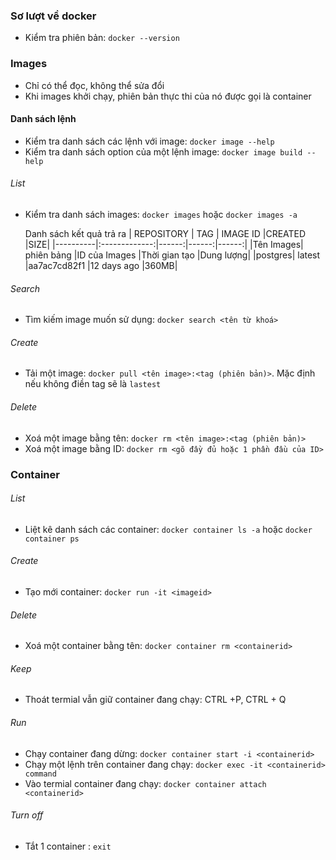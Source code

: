 ### Sơ lượt về docker

- Kiểm tra phiên bản: `docker --version`

### Images

- Chỉ có thể đọc, không thể sửa đổi
- Khi images khởi chạy, phiên bản thực thi của nó được gọi là container

#### Danh sách lệnh

- Kiểm tra danh sách các lệnh với image: `docker image --help`
- Kiểm tra danh sách option của một lệnh image: `docker image build --help`

###### List

- Kiểm tra danh sách images: `docker images` hoặc `docker images -a`

  Danh sách kết quả trả ra
  | REPOSITORY | TAG | IMAGE ID |CREATED |SIZE|
  |----------|:-------------:|------:|------:|------:|
  |Tên Images| phiên bảng |ID của Images |Thời gian tạo |Dung lượng|
  |postgres| latest |aa7ac7cd82f1 |12 days ago |360MB|

###### Search

- Tìm kiếm image muốn sử dụng: `docker search <tên từ khoá>`

###### Create

- Tải một image: `docker pull <tên image>:<tag (phiên bản)>`. Mặc định nếu không điền tag sẽ là `lastest`

###### Delete

- Xoá một image bằng tên: `docker rm <tên image>:<tag (phiên bản)>`
- Xoá một image bằng ID: `docker rm <gõ đầy đủ hoặc 1 phần đầu của ID>`

### Container

###### List

- Liệt kê danh sách các container: `docker container ls -a` hoặc `docker container ps`

###### Create

- Tạo mới container: `docker run -it <imageid>`

###### Delete

- Xoá một container bằng tên: `docker container rm <containerid>`

###### Keep

- Thoát termial vẫn giữ container đang chạy: CTRL +P, CTRL + Q

###### Run

- Chạy container đang dừng: `docker container start -i <containerid>`
- Chạy một lệnh trên container đang chạy: `docker exec -it <containerid> command`
- Vào termial container đang chạy: `docker container attach <containerid>`

###### Turn off

- Tắt 1 container : `exit`

######
